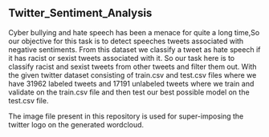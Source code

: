 ## Twitter_Sentiment_Analysis

Cyber bullying and hate speech has been a menace for quite a long time,So our objective for this task is to detect speeches tweets associated with negative sentiments.
From this dataset we classify a tweet as hate speech if it has racist or sexist tweets associated with it.
So our task here is to classify racist and sexist tweets from other tweets and filter them out.
With the given twitter dataset consisting of train.csv and test.csv files where we have 31962 labeled tweets and 17191 unlabeled tweets where we train and validate on the train.csv file and then test our best possible model on the test.csv file.

The image file present in this repository is used for super-imposing the twitter logo on the generated wordcloud.
